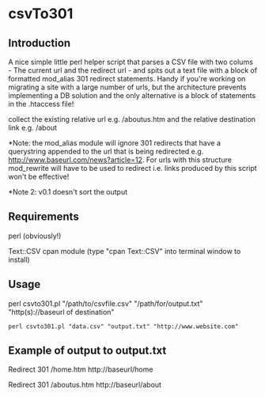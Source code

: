 csvTo301
=======

Introduction
--------------
A nice simple little perl helper script that parses a CSV file with two colums - The current url and the redirect url - and spits out a text file with a block of formatted mod_alias 301 redirect statements.  Handy if you're working on migrating a site with a large number of urls, but the architecture prevents implementing a DB solution and the only alternative is a block of statements in the .htaccess file!

collect the existing relative url e.g. /aboutus.htm and the relative destination link e.g. /about

*Note: the mod_alias module will ignore 301 redirects that have a querystring appended to the url that is being redirected e.g. http://www.baseurl.com/news?article=12.  For urls with this structure mod_rewrite  will have to be used to redirect i.e. links produced by this script won't be effective!

*Note 2:  v0.1 doesn't sort the output

Requirements
-----------------
perl (obviously!)

Text::CSV cpan module (type "cpan Text::CSV" into terminal window to install)

Usage
--------
 perl csvto301.pl "/path/to/csvfile.csv" "/path/for/output.txt" "http(s)://baseurl of destination"
 
	perl csvto301.pl "data.csv" "output.txt" "http://www.website.com"
 
 Example of output to output.txt
 ------------------------------------
 
 Redirect 301 /home.htm http://baseurl/home
 
 Redirect 301 /aboutus.htm http://baseurl/about